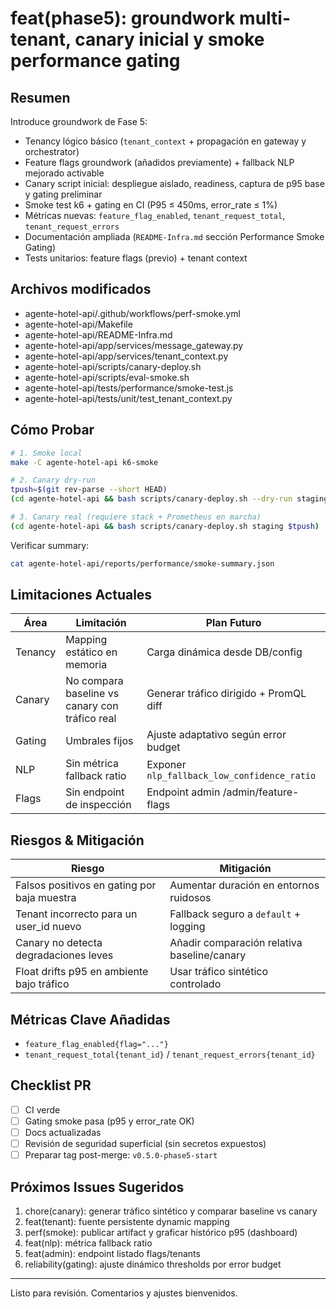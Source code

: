 # feat(phase5): groundwork multi-tenant, canary inicial y smoke performance gating

## Resumen
Introduce groundwork de Fase 5:
- Tenancy lógico básico (`tenant_context` + propagación en gateway y orchestrator)
- Feature flags groundwork (añadidos previamente) + fallback NLP mejorado activable
- Canary script inicial: despliegue aislado, readiness, captura de p95 base y gating preliminar
- Smoke test k6 + gating en CI (P95 ≤ 450ms, error_rate ≤ 1%)
- Métricas nuevas: `feature_flag_enabled`, `tenant_request_total`, `tenant_request_errors`
- Documentación ampliada (`README-Infra.md` sección Performance Smoke Gating)
- Tests unitarios: feature flags (previo) + tenant context

## Archivos modificados
- agente-hotel-api/.github/workflows/perf-smoke.yml
- agente-hotel-api/Makefile
- agente-hotel-api/README-Infra.md
- agente-hotel-api/app/services/message_gateway.py
- agente-hotel-api/app/services/tenant_context.py
- agente-hotel-api/scripts/canary-deploy.sh
- agente-hotel-api/scripts/eval-smoke.sh
- agente-hotel-api/tests/performance/smoke-test.js
- agente-hotel-api/tests/unit/test_tenant_context.py

## Cómo Probar
```bash
# 1. Smoke local
make -C agente-hotel-api k6-smoke

# 2. Canary dry-run
tpush=$(git rev-parse --short HEAD)
(cd agente-hotel-api && bash scripts/canary-deploy.sh --dry-run staging $tpush)

# 3. Canary real (requiere stack + Prometheus en marcha)
(cd agente-hotel-api && bash scripts/canary-deploy.sh staging $tpush)
```

Verificar summary:
```bash
cat agente-hotel-api/reports/performance/smoke-summary.json
```

## Limitaciones Actuales
| Área | Limitación | Plan Futuro |
|------|------------|-------------|
| Tenancy | Mapping estático en memoria | Carga dinámica desde DB/config | 
| Canary | No compara baseline vs canary con tráfico real | Generar tráfico dirigido + PromQL diff |
| Gating | Umbrales fijos | Ajuste adaptativo según error budget |
| NLP | Sin métrica fallback ratio | Exponer `nlp_fallback_low_confidence_ratio` |
| Flags | Sin endpoint de inspección | Endpoint admin /admin/feature-flags |

## Riesgos & Mitigación
| Riesgo | Mitigación |
|--------|-----------|
| Falsos positivos en gating por baja muestra | Aumentar duración en entornos ruidosos |
| Tenant incorrecto para un user_id nuevo | Fallback seguro a `default` + logging |
| Canary no detecta degradaciones leves | Añadir comparación relativa baseline/canary |
| Float drifts p95 en ambiente bajo tráfico | Usar tráfico sintético controlado |

## Métricas Clave Añadidas
- `feature_flag_enabled{flag="..."}`
- `tenant_request_total{tenant_id}` / `tenant_request_errors{tenant_id}`

## Checklist PR
- [ ] CI verde
- [ ] Gating smoke pasa (p95 y error_rate OK)
- [ ] Docs actualizadas
- [ ] Revisión de seguridad superficial (sin secretos expuestos)
- [ ] Preparar tag post-merge: `v0.5.0-phase5-start`

## Próximos Issues Sugeridos
1. chore(canary): generar tráfico sintético y comparar baseline vs canary
2. feat(tenant): fuente persistente dynamic mapping
3. perf(smoke): publicar artifact y graficar histórico p95 (dashboard)
4. feat(nlp): métrica fallback ratio
5. feat(admin): endpoint listado flags/tenants
6. reliability(gating): ajuste dinámico thresholds por error budget

---
Listo para revisión. Comentarios y ajustes bienvenidos.

